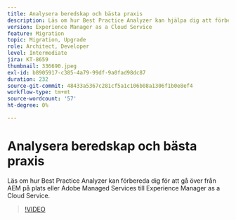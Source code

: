 ```yaml
---
title: Analysera beredskap och bästa praxis
description: Läs om hur Best Practice Analyzer kan hjälpa dig att förbereda programmet för att flyttas till Experience Manager as a Cloud Service
version: Experience Manager as a Cloud Service
feature: Migration
topic: Migration, Upgrade
role: Architect, Developer
level: Intermediate
jira: KT-8659
thumbnail: 336690.jpeg
exl-id: b8905917-c385-4a79-99df-9a0fad98dc87
duration: 232
source-git-commit: 48433a5367c281cf5a1c106b08a1306f1b0e8ef4
workflow-type: tm+mt
source-wordcount: '57'
ht-degree: 0%

---
```


# Analysera beredskap och bästa praxis

Läs om hur Best Practice Analyzer kan förbereda dig för att gå över från AEM på plats eller Adobe Managed Services till Experience Manager as a Cloud Service.

>[!VIDEO](https://video.tv.adobe.com/v/336690?quality=12&learn=on)
